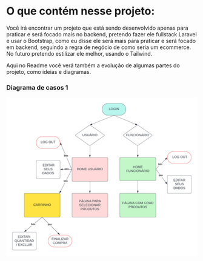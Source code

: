 # O que contém nesse projeto:

Você irá encontrar um projeto que está sendo desenvolvido apenas para praticar e será focado mais no backend, pretendo fazer ele fullstack Laravel e usar o Bootstrap, como eu disse ele será mais para praticar e será focado em backend, seguindo a regra de negócio de como seria um ecommerce. No futuro pretendo estilizar ele melhor, usando o Tailwind.

Aqui no Readme você verá também a evolução de algumas partes do projeto, como ideias e diagramas.

### Diagrama de casos 1

<img src="yimg/DIAGRA-LOJA-1.png">
